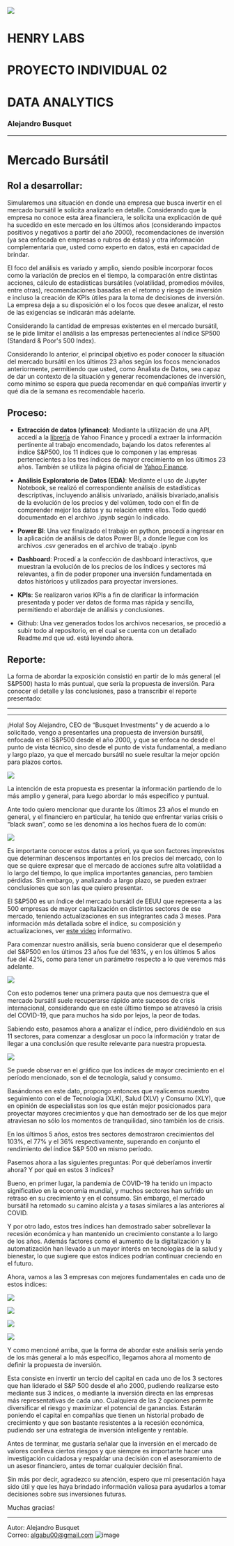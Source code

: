 ![](https://github.com/alebusquet/PI02_Data08/blob/main/Imagenes/Henry.png)

# HENRY LABS

# PROYECTO INDIVIDUAL 02
# DATA ANALYTICS
### Alejandro Busquet

------------
# Mercado Bursátil

## Rol a desarrollar:

Simularemos una situación en donde una empresa que busca invertir en el mercado bursátil le solicita analizarlo en detalle. Considerando que la empresa no conoce esta área financiera, le solicita una explicación de qué ha sucedido en este mercado en los últimos años (considerando impactos positivos y negativos a partir del año 2000), recomendaciones de inversión (ya sea enfocada en empresas o rubros de éstas) y otra información complementaria que, usted como experto en datos, está en capacidad de brindar.

El foco del análisis es variado y amplio, siendo posible incorporar focos como la variación de precios en el tiempo, la comparación entre distintas acciones, cálculo de estadísticas bursátiles (volatilidad, promedios móviles, entre otras), recomendaciones basadas en el retorno y riesgo de inversión e incluso la creación de KPIs útiles para la toma de decisiones de inversión. La empresa deja a su disposición el o los focos que desee analizar, el resto de las exigencias se indicarán más adelante.

Considerando la cantidad de empresas existentes en el mercado bursátil, se le pide limitar el análisis a las empresas pertenecientes al índice SP500 (Standard & Poor's 500 Index).

Considerando lo anterior, el principal objetivo es poder conocer la situación del mercado bursátil en los últimos 23 años según los focos mencionados anteriormente, permitiendo que usted, como Analista de Datos, sea capaz de dar un contexto de la situación y generar recomendaciones de inversión, como mínimo se espera que pueda recomendar en qué compañías invertir y qué día de la semana es recomendable hacerlo.

## Proceso:

- **Extracción de datos (yfinance)**:
Mediante la utilización de una API, accedí a la [librería](https://pypi.org/project/yfinance/ "librería") de Yahoo Finance y procedí a extraer la información pertinente al trabajo encomendado, bajando los datos referentes al índice S&P500, los 11 índices que lo componen y las empresas pertenecientes a los tres índices de mayor crecimiento en los últimos 23 años.
También se utiliza la página oficial de [Yahoo Finance](https://finance.yahoo.com/ "Yahoo Finance").

- **Análisis Exploratorio de Datos (EDA)**:
Mediante el uso de Jupyter Notebook, se realizó  el correspondiente análisis de estadísticas descriptivas, incluyendo análisis univariado, análisis bivariado,analisis de la evolución de los precios y del volúmen, todo con el fin de comprender mejor los datos y su relación entre ellos. Todo quedó documentado en el archivo .ipynb según lo indicado.

- **Power BI**:
Una vez finalizado el trabajo en python, procedí a ingresar en la aplicación de análisis de datos Power BI, a donde llegue con los archivos .csv generados en el archivo de trabajo .ipynb

- **Dashboard**:
Procedí a la confección de dashboard interactivos, que muestran la evolución de los precios de los índices y sectores má relevantes, a fin de poder proponer una inversión fundamentada en datos históricos y utilizados para proyectar inversiones.

- **KPIs**:
Se realizaron varios KPIs a fin de clarificar la información presentada y poder ver datos de forma mas rápida y sencilla, permitiendo el abordaje de análisis y conclusiones.

- Github:
Una vez generados todos los archivos necesarios, se procedió a subir todo al repositorio, en el cual se cuenta con un detallado Readme.md que ud. está leyendo ahora.

## Reporte:

La forma de abordar la exposición consistió en partir de lo más general (el S&P500) hasta lo más puntual, que sería la propuesta de inversión. Para conocer el detalle y las conclusiones, paso a transcribir el reporte presentado:

------------
------------

¡Hola! Soy Alejandro, CEO de “Busquet Investments” y de acuerdo a lo solicitado, vengo a presentarles una propuesta de inversión bursátil, enfocada en el S&P500 desde el año 2000, y que se enfoca no desde el punto de vista técnico, sino desde el punto de vista fundamental,  a mediano y largo plazo, ya que el mercado bursátil no suele resultar la mejor opción para plazos cortos.

![](https://github.com/alebusquet/PI02_Data08/blob/main/Imagenes/Imagen%2001.png)

La intención de esta propuesta es presentar la información partiendo de lo más amplio y general, para luego abordar lo más específico y puntual.

Ante todo quiero mencionar que durante los últimos 23 años el mundo en general, y el financiero en particular, ha tenido que enfrentar varias crisis o “black swan”, como se les denomina a los hechos fuera de lo común: 

![](https://github.com/alebusquet/PI02_Data08/blob/main/Imagenes/Crisis.jpg)

Es importante conocer estos datos a priori, ya que son factores imprevistos que determinan descensos importantes en los precios del mercado, con lo que se quiere expresar que el mercado de acciones sufre alta volatilidad a lo largo del tiempo, lo que implica importantes ganancias, pero tambien pérdidas. Sin embargo, y analizando a largo plazo, se pueden extraer conclusiones que son las que quiero presentar.

El S&P500 es un índice del mercado bursátil de EEUU que representa a las 500 empresas de mayor capitalización en distintos sectores de ese mercado, teniendo actualizaciones en sus integrantes cada 3 meses.
Para información más detallada sobre el índice, su composición y actualizaciones, ver [este video](https://www.youtube.com/watch?v=z4gHjagvUWI "este video") informativo.


Para comenzar nuestro análisis, sería bueno considerar que el desempeño del S&P500 en los últimos 23 años fue del 163%, y en los últimos 5 años fue del 42%, como para tener un parámetro respecto a lo que veremos más adelante.

![](https://github.com/alebusquet/PI02_Data08/blob/main/Imagenes/Imagen%2002.png)

Con esto podemos tener una primera pauta que nos demuestra que el mercado bursátil suele recuperarse rápido ante sucesos de crisis internacional, considerando que en este último tiempo se atravesó la crisis del COVID-19, que para muchos ha sido por lejos, la peor de todas.

Sabiendo esto, pasamos ahora a analizar el índice, pero dividiéndolo en sus 11 sectores, para comenzar a desglosar un poco la información y tratar de llegar a una conclusión que resulte relevante para nuestra propuesta.

![](https://github.com/alebusquet/PI02_Data08/blob/main/Imagenes/Imagen%2003.png)

Se puede observar en el gráfico que los índices de mayor crecimiento en el período mencionado, son el de tecnología, salud y consumo.

Basándonos en este dato, propongo entonces que realicemos nuestro seguimiento con el de Tecnología (XLK), Salud (XLV) y Consumo (XLY), que en opinión de especialistas son los que están mejor posicionados para proyectar mayores crecimientos y que han demostrado ser de los que mejor atraviesan no sólo los momentos de tranquilidad, sino también los de crisis.

En los últimos 5 años, estos tres sectores demostraron crecimientos del 103%, el 77% y el 36% respectivamente, superando en conjunto el rendimiento del índice S&P 500 en mismo período.

Pasemos ahora a las siguientes preguntas: 
Por qué deberíamos invertir ahora?
Y por qué en estos 3 índices?

Bueno, en primer lugar, la pandemia de COVID-19 ha tenido un impacto significativo en la economía mundial, y muchos sectores han sufrido un retraso en su crecimiento y en el consumo. Sin embargo, el mercado bursátil ha retomado su camino alcista y a tasas similares a las anteriores al COVID.

Y por otro lado, estos tres índices han demostrado saber sobrellevar la recesión económica y han mantenido un crecimiento constante a lo largo de los años. Además factores como el aumento de la digitalización y la automatización han llevado a un mayor interés en tecnologías de la salud y bienestar, lo que sugiere que estos índices podrían continuar creciendo en el futuro.

Ahora, vamos a las 3 empresas con mejores fundamentales en cada uno de estos índices:

![](https://github.com/alebusquet/PI02_Data08/blob/main/Imagenes/Fundamentales.jpg)

![](https://github.com/alebusquet/PI02_Data08/blob/main/Imagenes/Imagen%2004.png)

![](https://github.com/alebusquet/PI02_Data08/blob/main/Imagenes/Imagen%2006.png)

![](https://github.com/alebusquet/PI02_Data08/blob/main/Imagenes/Imagen%2005.png)

Y como mencioné arriba, que la forma de abordar este análisis sería yendo de los más general a lo más específico, llegamos ahora al momento de definir la propuesta de inversión.

Esta consiste en invertir un tercio del capital en cada uno de los 3 sectores que han liderado el S&P 500 desde el año 2000, pudiendo realizarse esto mediante sus 3 índices, o mediante la inversión directa en las empresas más representativas de cada uno.
Cualquiera de las 2 opciones permite diversificar el riesgo y maximizar el potencial de ganancias. Estarán poniendo el capital en compañías que tienen un historial probado de crecimiento y que son bastante resistentes a la recesión económica, pudiendo ser una estrategia de inversión inteligente y rentable.

Antes de terminar, me gustaría señalar que la inversión en el mercado de valores conlleva ciertos riesgos y que siempre es importante hacer una investigación cuidadosa y respaldar una decisión con el asesoramiento de un asesor financiero, antes de tomar cualquier decisión final.

Sin más por decir, agradezco su atención, espero que mi presentación haya sido útil y que les haya brindado información valiosa para ayudarlos a tomar decisiones sobre sus inversiones futuras.

Muchas gracias!

------------

Autor: Alejandro Busquet<br>
Correo: algabu00@gmail.com
![image](https://user-images.githubusercontent.com/110254796/228432522-90d09c68-c57b-4a09-ae05-0af40db6582c.png)
